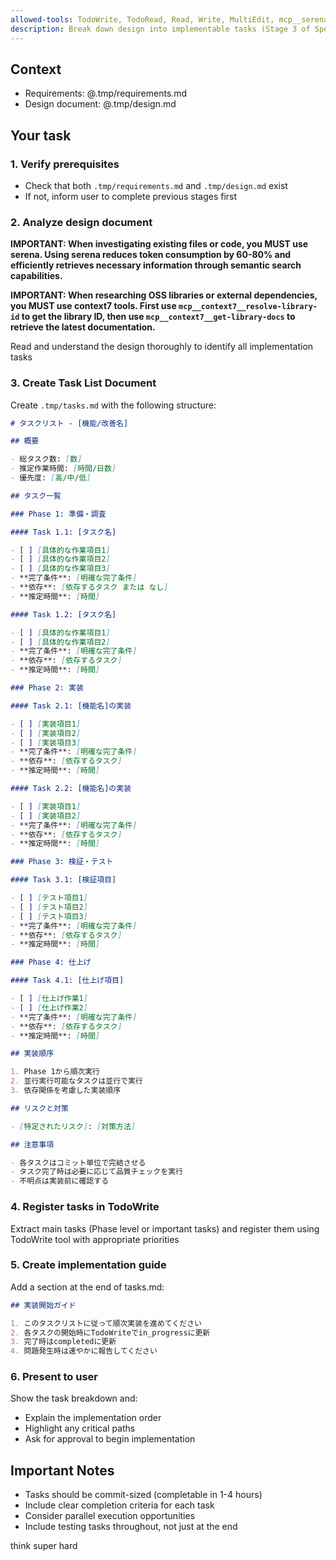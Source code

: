 ```yaml
---
allowed-tools: TodoWrite, TodoRead, Read, Write, MultiEdit, mcp__serena__find_file, mcp__serena__find_symbol, mcp__serena__list_memories, mcp__serena__search_for_pattern, mcp__context7__resolve-library-id, mcp__context7__get-library-docs
description: Break down design into implementable tasks (Stage 3 of Spec-Driven Development)
---
```


## Context

- Requirements: @.tmp/requirements.md
- Design document: @.tmp/design.md

## Your task

### 1. Verify prerequisites

- Check that both `.tmp/requirements.md` and `.tmp/design.md` exist
- If not, inform user to complete previous stages first

### 2. Analyze design document

**IMPORTANT: When investigating existing files or code, you MUST use serena. Using serena reduces token consumption by 60-80% and efficiently retrieves necessary information through semantic search capabilities.**

**IMPORTANT: When researching OSS libraries or external dependencies, you MUST use context7 tools. First use `mcp__context7__resolve-library-id` to get the library ID, then use `mcp__context7__get-library-docs` to retrieve the latest documentation.**

Read and understand the design thoroughly to identify all implementation tasks

### 3. Create Task List Document

Create `.tmp/tasks.md` with the following structure:

```markdown
# タスクリスト - [機能/改善名]

## 概要

- 総タスク数: [数]
- 推定作業時間: [時間/日数]
- 優先度: [高/中/低]

## タスク一覧

### Phase 1: 準備・調査

#### Task 1.1: [タスク名]

- [ ] [具体的な作業項目1]
- [ ] [具体的な作業項目2]
- [ ] [具体的な作業項目3]
- **完了条件**: [明確な完了条件]
- **依存**: [依存するタスク または なし]
- **推定時間**: [時間]

#### Task 1.2: [タスク名]

- [ ] [具体的な作業項目1]
- [ ] [具体的な作業項目2]
- **完了条件**: [明確な完了条件]
- **依存**: [依存するタスク]
- **推定時間**: [時間]

### Phase 2: 実装

#### Task 2.1: [機能名]の実装

- [ ] [実装項目1]
- [ ] [実装項目2]
- [ ] [実装項目3]
- **完了条件**: [明確な完了条件]
- **依存**: [依存するタスク]
- **推定時間**: [時間]

#### Task 2.2: [機能名]の実装

- [ ] [実装項目1]
- [ ] [実装項目2]
- **完了条件**: [明確な完了条件]
- **依存**: [依存するタスク]
- **推定時間**: [時間]

### Phase 3: 検証・テスト

#### Task 3.1: [検証項目]

- [ ] [テスト項目1]
- [ ] [テスト項目2]
- [ ] [テスト項目3]
- **完了条件**: [明確な完了条件]
- **依存**: [依存するタスク]
- **推定時間**: [時間]

### Phase 4: 仕上げ

#### Task 4.1: [仕上げ項目]

- [ ] [仕上げ作業1]
- [ ] [仕上げ作業2]
- **完了条件**: [明確な完了条件]
- **依存**: [依存するタスク]
- **推定時間**: [時間]

## 実装順序

1. Phase 1から順次実行
2. 並行実行可能なタスクは並行で実行
3. 依存関係を考慮した実装順序

## リスクと対策

- [特定されたリスク]: [対策方法]

## 注意事項

- 各タスクはコミット単位で完結させる
- タスク完了時は必要に応じて品質チェックを実行
- 不明点は実装前に確認する
```

### 4. Register tasks in TodoWrite

Extract main tasks (Phase level or important tasks) and register them using TodoWrite tool with appropriate priorities

### 5. Create implementation guide

Add a section at the end of tasks.md:

```markdown
## 実装開始ガイド

1. このタスクリストに従って順次実装を進めてください
2. 各タスクの開始時にTodoWriteでin_progressに更新
3. 完了時はcompletedに更新
4. 問題発生時は速やかに報告してください
```

### 6. Present to user

Show the task breakdown and:

- Explain the implementation order
- Highlight any critical paths
- Ask for approval to begin implementation

## Important Notes

- Tasks should be commit-sized (completable in 1-4 hours)
- Include clear completion criteria for each task
- Consider parallel execution opportunities
- Include testing tasks throughout, not just at the end

think super hard
